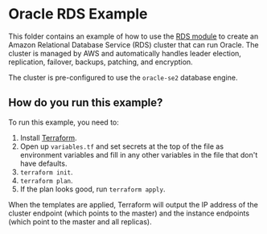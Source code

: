 # Oracle RDS Example

This folder contains an example of how to use the [RDS module](/modules/rds) to create an Amazon 
Relational Database Service (RDS) cluster that can run Oracle. The cluster is managed by AWS and
automatically handles leader election, replication, failover, backups, patching, and encryption. 

The cluster is pre-configured to use the `oracle-se2` database engine.

## How do you run this example?

To run this example, you need to:

1. Install [Terraform](https://www.terraform.io/).
1. Open up `variables.tf` and set secrets at the top of the file as environment variables and fill in any other variables in
   the file that don't have defaults. 
1. `terraform init`.
1. `terraform plan`.
1. If the plan looks good, run `terraform apply`.

When the templates are applied, Terraform will output the IP address of the cluster endpoint (which points to the 
master) and the instance endpoints (which point to the master and all replicas). 
